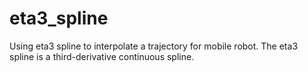 # eta3_spline
Using eta3 spline to interpolate a trajectory for mobile robot. The eta3 spline is a third-derivative continuous spline.
